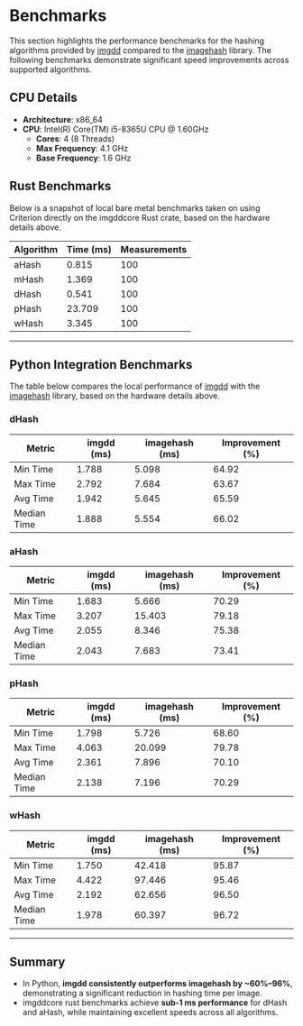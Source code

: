 # Benchmarks

This section highlights the performance benchmarks for the hashing algorithms provided by [imgdd](https://github.com/aastopher/imgdd) compared to the [imagehash](https://github.com/JohannesBuchner/imagehash) library. The following benchmarks demonstrate significant speed improvements across supported algorithms.

## CPU Details

- **Architecture**: x86_64
- **CPU**: Intel(R) Core(TM) i5-8365U CPU @ 1.60GHz
    - **Cores**: 4 (8 Threads)
    - **Max Frequency**: 4.1 GHz
    - **Base Frequency**: 1.6 GHz

## Rust Benchmarks

Below is a snapshot of local bare metal benchmarks taken on using Criterion directly on the imgddcore Rust crate, based on the hardware details above.

|Algorithm|Time (ms)|Measurements|
|---|---|---|
|aHash|0.815|100|
|mHash|1.369|100|
|dHash|0.541|100|
|pHash|23.709|100|
|wHash|3.345|100|

---

## Python Integration Benchmarks

The table below compares the local performance of [imgdd](https://github.com/aastopher/imgdd) with the [imagehash](https://github.com/JohannesBuchner/imagehash) library, based on the hardware details above.

### dHash

|Metric|imgdd (ms)|imagehash (ms)|Improvement (%)|
|---|---|---|---|
|Min Time|1.788|5.098|64.92|
|Max Time|2.792|7.684|63.67|
|Avg Time|1.942|5.645|65.59|
|Median Time|1.888|5.554|66.02|

### aHash

|Metric|imgdd (ms)|imagehash (ms)|Improvement (%)|
|---|---|---|---|
|Min Time|1.683|5.666|70.29|
|Max Time|3.207|15.403|79.18|
|Avg Time|2.055|8.346|75.38|
|Median Time|2.043|7.683|73.41|

### pHash

|Metric|imgdd (ms)|imagehash (ms)|Improvement (%)|
|---|---|---|---|
|Min Time|1.798|5.726|68.60|
|Max Time|4.063|20.099|79.78|
|Avg Time|2.361|7.896|70.10|
|Median Time|2.138|7.196|70.29|

### wHash

|Metric|imgdd (ms)|imagehash (ms)|Improvement (%)|
|---|---|---|---|
|Min Time|1.750|42.418|95.87|
|Max Time|4.422|97.446|95.46|
|Avg Time|2.192|62.656|96.50|
|Median Time|1.978|60.397|96.72|

---

## Summary

- In Python, **imgdd consistently outperforms imagehash by ~60%–96%**, demonstrating a significant reduction in hashing time per image.
- imgddcore rust benchmarks achieve **sub-1 ms performance** for dHash and aHash, while maintaining excellent speeds across all algorithms.
